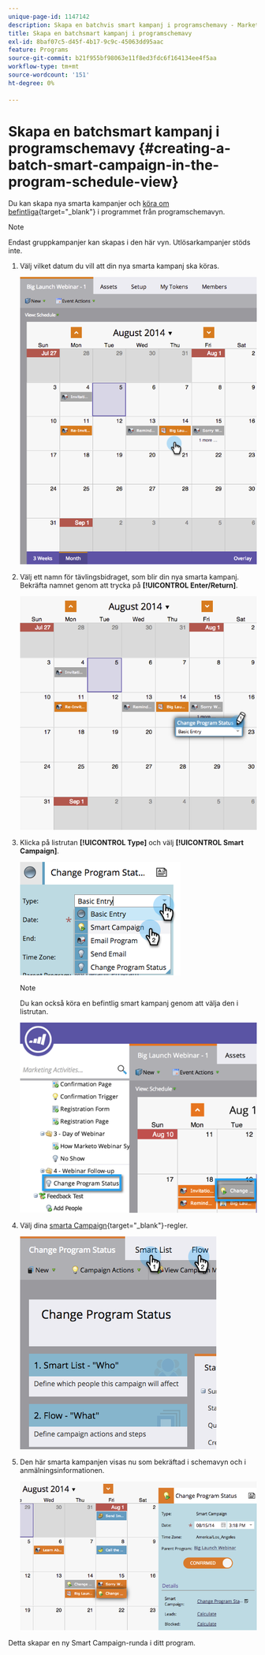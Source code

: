 ```yaml
---
unique-page-id: 1147142
description: Skapa en batchvis smart kampanj i programschemavy - Marketo Docs - produktdokumentation
title: Skapa en batchsmart kampanj i programschemavy
exl-id: 8baf07c5-d45f-4b17-9c9c-45063dd95aac
feature: Programs
source-git-commit: b21f955bf98063e11f8ed3fdc6f164134ee4f5aa
workflow-type: tm+mt
source-wordcount: '151'
ht-degree: 0%

---
```


# Skapa en batchsmart kampanj i programschemavy {#creating-a-batch-smart-campaign-in-the-program-schedule-view}

Du kan skapa nya smarta kampanjer och [köra om befintliga](/help/marketo/product-docs/core-marketo-concepts/programs/program-schedule-view/rerun-a-smart-campaign-in-the-program-schedule-view.md){target="_blank"} i programmet från programschemavyn.

>[!NOTE]
>
>Endast gruppkampanjer kan skapas i den här vyn. Utlösarkampanjer stöds inte.

1. Välj vilket datum du vill att din nya smarta kampanj ska köras.

   ![](assets/image2014-9-23-15-3a28-3a20.png)

1. Välj ett namn för tävlingsbidraget, som blir din nya smarta kampanj. Bekräfta namnet genom att trycka på **[!UICONTROL Enter/Return]**.

   ![](assets/image2014-9-23-15-3a28-3a28.png)

1. Klicka på listrutan **[!UICONTROL Type]** och välj **[!UICONTROL Smart Campaign]**.

   ![](assets/typechoose.png)

   >[!NOTE]
   >
   >Du kan också köra en befintlig smart kampanj genom att välja den i listrutan.

   ![](assets/four.png)

1. Välj dina [smarta Campaign](/help/marketo/product-docs/core-marketo-concepts/smart-campaigns/creating-a-smart-campaign/create-a-new-smart-campaign.md){target="_blank"}-regler.

   ![](assets/changeprogramstatus-hands.png)

1. Den här smarta kampanjen visas nu som bekräftad i schemavyn och i anmälningsinformationen.

   ![](assets/image2014-9-23-15-3a29-3a57.png)

Detta skapar en ny Smart Campaign-runda i ditt program.
